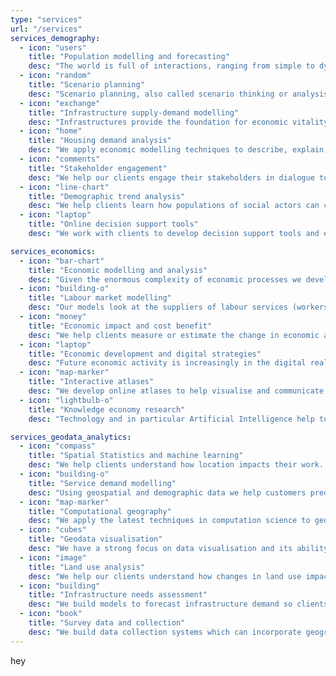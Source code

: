 ```yaml
---
type: "services"
url: "/services"
services_demography:
  - icon: "users"
    title: "Population modelling and forecasting"
    desc: "The world is full of interactions, ranging from simple to dynamic and complex. Many, if not all, affect how communities grow and change. Population modelling and forecasting describes how our populations might look in years to come."
  - icon: "random"
    title: "Scenario planning"
    desc: "Scenario planning, also called scenario thinking or analysis, is a strategic planning method used to make flexible long-term plans by asking 'what-if' questions."
  - icon: "exchange"
    title: "Infrastructure supply-demand modelling"
    desc: "Infrastructures provide the foundation for economic vitality, security and every day comforts. Through modelling we help identify gaps in supply, predict long-term demand and assist in the planning and provisioning of infrastructure."
  - icon: "home"
    title: "Housing demand analysis"
    desc: "We apply economic modelling techniques to describe, explain, and predict patterns of prices, supply, and demand of residential housing."
  - icon: "comments"
    title: "Stakeholder engagement"
    desc: "We help our clients engage their stakeholders in dialogue to find out what social, environmental and economic issues matter most to them."
  - icon: "line-chart"
    title: "Demographic trend analysis"
    desc: "We help clients learn how populations of social actors can change across time through processes of birth, death, and migration. We apply statistical and mathematical models to predict the changes in demographics and it's applications to government policy and business planning."
  - icon: "laptop"
    title: "Online decision support tools"
    desc: "We work with clients to develop decision support tools and expert systems to help them be more productive."

services_economics:
  - icon: "bar-chart"
    title: "Economic modelling and analysis"
    desc: "Given the enormous complexity of economic processes we develop models that allow forecasting economic activity, design policy, investment planning and risk management."
  - icon: "building-o"
    title: "Labour market modelling"
    desc: "Our models look at the suppliers of labour services (workers), the demands of labour services (employers), and help explain the patterns of wages, employment, and income."
  - icon: "money"
    title: "Economic impact and cost benefit"
    desc: "We help clients measure or estimate the change in economic activity in a specified region, caused by a specific business, organization, policy, program, project, activity, or other economic event. The study region can be neighbourhood, town, city, county, statistical area, state, country, continent, or the entire globe."
  - icon: "laptop"
    title: "Economic development and digital strategies"
    desc: "Future economic activity is increasingly in the digital realm. We help clients identify their strength and help them take advantage of the digital economy."
  - icon: "map-marker"
    title: "Interactive atlases"
    desc: "We develop online atlases to help visualise and communicate results of modelling."
  - icon: "lightbulb-o"
    title: "Knowledge economy research"
    desc: "Technology and in particular Artificial Intelligence help to transform a part of human knowledge to machines. This knowledge can be used in various fields and generate economic values. We help clients understand the impact of technology to their work."

services_geodata_analytics:
  - icon: "compass"
    title: "Spatial Statistics and machine learning"
    desc: "We help clients understand how location impacts their work. To do this we apply the latest techniques from the fields of Statistics and Machine Learning."
  - icon: "building-o"
    title: "Service demand modelling"
    desc: "Using geospatial and demographic data we help customers predict how demand for goods and services varies over time and geography."
  - icon: "map-marker"
    title: "Computational geography"
    desc: "We apply the latest techniques in computation science to geographic problems to help clients make better decisions."
  - icon: "cubes"
    title: "Geodata visualisation"
    desc: "We have a strong focus on data visualisation and its ability to communicate patterns across geospatial data."
  - icon: "image"
    title: "Land use analysis"
    desc: "We help our clients understand how changes in land use impacts social, environmental and economic issues."
  - icon: "building"
    title: "Infrastructure needs assessment"
    desc: "We build models to forecast infrastructure demand so clients can decide on the most optimal infrastructure locations, use of funds or policy to fill gaps in supply."
  - icon: "book"
    title: "Survey data and collection"
    desc: "We build data collection systems which can incorporate geographic location thus bringing the spatial dimension to decision making."
---
```

hey

